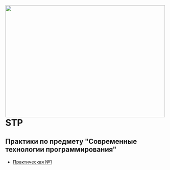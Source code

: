<img src=https://kartinki-dlya-srisovki.ru/wp-content/uploads/2018/06/kartinki-dlya-srisovki-pikachu-2.jpg width="500" height="350" align="left"/>

# STP
## Практики по предмету "Современные технологии программирования"

* [Практическая №1](https://github.com/Veroniqques/STP/tree/master/Pract1)

